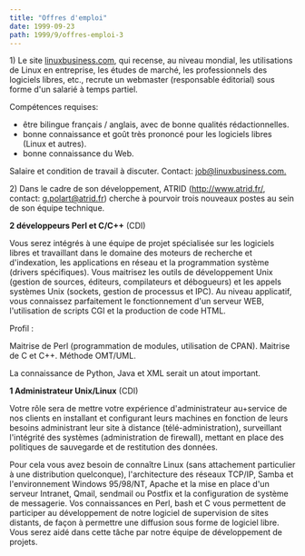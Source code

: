 ```yaml
---
title: "Offres d'emploi"
date: 1999-09-23
path: 1999/9/offres-emploi-3
---
```


<P>1) Le site <A HREF="http://www.linuxbusiness.com/">linuxbusiness.com</A>,
qui recense, au niveau mondial, les utilisations de Linux en entreprise,
les études de marché, les professionnels des logiciels libres, etc.,
recrute un webmaster (responsable éditorial) sous forme d'un salarié à
temps partiel.</P>

<P>Compétences requises:</P>

<UL>

<LI>être bilingue français / anglais, avec de bonne qualités rédactionnelles.
<LI>bonne connaissance et goût très prononcé pour les logiciels libres
(Linux et autres).
<LI>bonne connaissance du Web.
</UL>

<P>Salaire et condition de travail à discuter.
Contact: <A HREF="mailto:job@linuxbusiness.com">job@linuxbusiness.com.</A></P>

<P>2) Dans le cadre de son développement, ATRID (<A HREF="http://www.atrid.fr/">http://www.atrid.fr/</A>,
contact: <A HREF="mailto:g.polart@atrid.fr">g.polart@atrid.fr</A>) cherche à pourvoir
trois nouveaux postes au sein de son équipe technique.</P>

<P><B>2 développeurs Perl et C/C++</B> (CDI)</P>

<P>Vous serez intégrés à une équipe de projet spécialisée sur les logiciels
libres et travaillant dans le domaine des moteurs de recherche et
d'indexation, les applications en réseau et la programmation système
(drivers spécifiques).  Vous maitrisez les outils de développement
Unix (gestion de sources, éditeurs, compilateurs et débogueurs) et les
appels systèmes Unix (sockets, gestion de processus et IPC). Au niveau
applicatif, vous connaissez parfaitement le fonctionnement d'un serveur
WEB, l'utilisation de scripts CGI et la production de code HTML.</P>

<P>Profil :</P>

<P>Maitrise de Perl (programmation de modules, utilisation
de CPAN).  Maitrise de C et C++.  Méthode OMT/UML.</P>

<P>La connaissance de Python, Java et XML serait un atout important.</P>

<P><B>1 Administrateur Unix/Linux</B> (CDI)</P>

<P>Votre rôle sera de mettre votre expérience d'administrateur au+service
de nos clients en installant et configurant leurs machines en fonction
de leurs besoins administrant leur site à distance (télé-administration),
surveillant l'intégrité des systèmes (administration de firewall), mettant
en place des politiques de sauvegarde et de restitution des données.</P>

<P>Pour cela vous avez besoin de connaître Linux (sans attachement
particulier à une distribution quelconque), l'architecture des réseaux
TCP/IP, Samba et l'environnement Windows 95/98/NT, Apache et la
mise en place d'un serveur Intranet, Qmail, sendmail ou Postfix et la
configuration de système de messagerie. Vos connaissances en Perl, bash
et C vous permettent de participer au développement de notre logiciel
de supervision de sites distants, de façon à permettre une diffusion
sous forme de logiciel libre. Vous serez aidé dans cette tâche par notre
équipe de développement de projets.</P>


